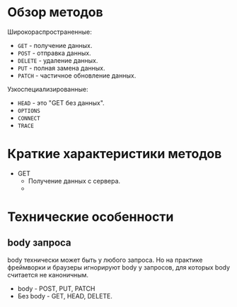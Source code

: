 # Обзор методов

Широкораспространенные:

* `GET` - получение данных.
* `POST` - отправка данных.
* `DELETE` - удаление данных.
* `PUT` - полная замена данных.
* `PATCH` - частичное обновление данных.

Узкоспециализированные:

* `HEAD` - это "GET без данных".
* `OPTIONS`
* `CONNECT`
* `TRACE`

# Краткие характеристики методов

* GET
  * Получение данных с сервера.
  * 

# Технические особенности

## body запроса

body технически может быть у любого запроса. Но на практике фреймворки и браузеры игнорируют body у запросов, для которых body считается не каноничным.

* body - POST, PUT, PATCH
* Без body - GET, HEAD, DELETE.



